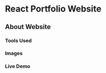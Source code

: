 # React Portfolio Website

## About Website

### Tools Used 

### Images

### Live Demo

















